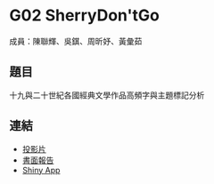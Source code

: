 G02 SherryDon'tGo 
======================

成員：陳聯輝、吳錤、周昕妤、黃彙茹


## 題目

十九與二十世紀各國經典文學作品高頻字與主題標記分析


## 連結

<!-- 請記得修改下方的相對路徑及連結 -->

- [投影片](./G02_slides.pdf)
- [書面報告](./G25_report.pdf)  
- [Shiny App](#若沒有可以拿掉)

